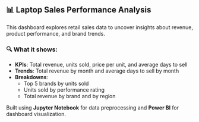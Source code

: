 ## 📊 Laptop Sales Performance Analysis

This dashboard explores retail sales data to uncover insights about revenue, product performance, and brand trends.

### 🔍 What it shows:
- **KPIs**: Total revenue, units sold, price per unit, and average days to sell  
- **Trends**: Total revenue by month and average days to sell by month  
- **Breakdowns**:
  - Top 5 brands by units sold  
  - Units sold by performance rating  
  - Total revenue by brand and by region  

Built using **Jupyter Notebook** for data preprocessing and **Power BI** for dashboard visualization.
